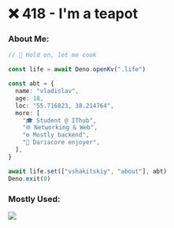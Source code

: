 # ❌ 418 - I'm a teapot
### About Me:
```ts
// 🍳 Hold on, let me cook

const life = await Deno.openKv(".life")

const abt = {
  name: "vladislav",
  age: 18,
  loc: "55.716823, 38.214764",
  more: [
    "🎓 Student @ IThub",
    "🌐 Networking & Web",
    "⚙️ Mostly backend",
    "🎵 Dariacore enjoyer",
  ],
}

await life.set(["vshakitskiy", "about"], abt)
Deno.exit(0)
```
### Mostly Used:
<p>
   <a href="https://github.com/LelouchFR/skill-icons">
      <img src="https://go-skill-icons.vercel.app/api/icons?i=git,deno,nodejs,typescript,react,tailwindcss,vite,nextjs,gleam,postgresql,vercel,docker,arch&theme=dark" />
   </a>
</p>
